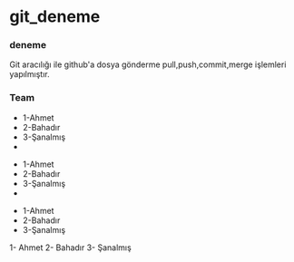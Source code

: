 # git_deneme
### deneme
Git aracılığı ile github'a dosya gönderme pull,push,commit,merge işlemleri yapılmıştır.
### Team
* 1-Ahmet
* 2-Bahadır
* 3-Şanalmış
* 
- 1-Ahmet
- 2-Bahadır
- 3-Şanalmış
- 
+ 1-Ahmet
+ 2-Bahadır
+ 3-Şanalmış

1- Ahmet
2- Bahadır
3- Şanalmış

